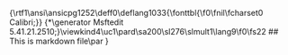 {\rtf1\ansi\ansicpg1252\deff0\deflang1033{\fonttbl{\f0\fnil\fcharset0 Calibri;}}
{\*\generator Msftedit 5.41.21.2510;}\viewkind4\uc1\pard\sa200\sl276\slmult1\lang9\f0\fs22 ## This is markdown file\par
}
 